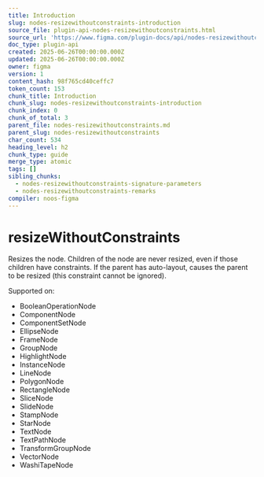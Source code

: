 ```yaml
---
title: Introduction
slug: nodes-resizewithoutconstraints-introduction
source_file: plugin-api-nodes-resizewithoutconstraints.html
source_url: 'https://www.figma.com/plugin-docs/api/nodes-resizewithoutconstraints/'
doc_type: plugin-api
created: 2025-06-26T00:00:00.000Z
updated: 2025-06-26T00:00:00.000Z
owner: figma
version: 1
content_hash: 98f765cd40ceffc7
token_count: 153
chunk_title: Introduction
chunk_slug: nodes-resizewithoutconstraints-introduction
chunk_index: 0
chunk_of_total: 3
parent_file: nodes-resizewithoutconstraints.md
parent_slug: nodes-resizewithoutconstraints
char_count: 534
heading_level: h2
chunk_type: guide
merge_type: atomic
tags: []
sibling_chunks:
  - nodes-resizewithoutconstraints-signature-parameters
  - nodes-resizewithoutconstraints-remarks
compiler: noos-figma
---
```


# resizeWithoutConstraints

Resizes the node. Children of the node are never resized, even if those children have constraints. If the parent has auto-layout, causes the parent to be resized (this constraint cannot be ignored).

 Supported on:

- BooleanOperationNode
- ComponentNode
- ComponentSetNode
- EllipseNode
- FrameNode
- GroupNode
- HighlightNode
- InstanceNode
- LineNode
- PolygonNode
- RectangleNode
- SliceNode
- SlideNode
- StampNode
- StarNode
- TextNode
- TextPathNode
- TransformGroupNode
- VectorNode
- WashiTapeNode
